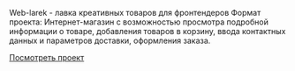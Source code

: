 Web-larek - лавка креативных товаров для фронтендеров
Формат проекта: Интернет-магазин с возможностью просмотра подробной информации о товаре, добавления товаров в корзину, ввода контактных данных и параметров доставки, оформления заказа.

[Посмотреть проект](https://webborista.github.io/blog-customizer/)
